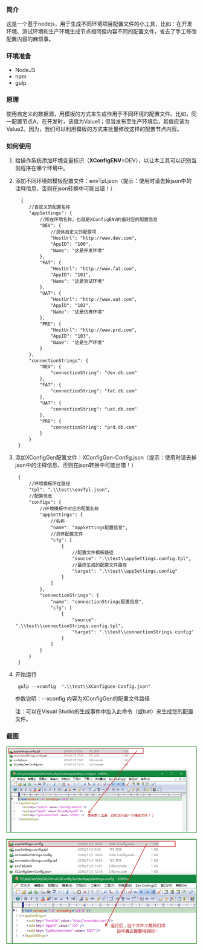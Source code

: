 ### 简介

这是一个基于nodejs，用于生成不同环境项目配置文件的小工具，比如：在开发环境、测试环境和生产环境生成节点相同但内容不同的配置文件，省去了手工修改配置内容的麻烦事。

### 环境准备

- NodeJS
- npm
- gulp

### 原理

使用自定义的数据源，用模板的方式来生成作用于不同环境的配置文件。比如，同一配置节点A，在开发时，该值为Value1；但当发布至生产环境后，其值应该为Value2。因为，我们可以利用模板的方式来批量修改这样的配置节点内容。

### 如何使用

1. 给操作系统添加环境变量标识（**XConfigENV**=DEV），以让本工具可以识别当前程序在哪个环境中。
2. 添加不同环境的模板配置文件：envTpl.json（提示：使用时请去掉json中的注释信息，否则在json转换中可能出错！）

		 {
			//自定义的配置名称
		    "appSettings": {
				//所在环境名称，也就是XConfigENV的值对应的配置信息
		        "DEV": {
					//具体自定义的配置项
		            "HostUrl": "http://www.dev.com",
		            "AppID": "100",
		            "Name": "这是开发环境"
		        },
		        "FAT": {
		            "HostUrl": "http://www.fat.com",
		            "AppID": "101",
		            "Name": "这是测试环境"
		        },
		        "UAT": {
		            "HostUrl": "http://www.uat.com",
		            "AppID": "102",
		            "Name": "这是仿真环境"
		        },
		        "PRD": {
		            "HostUrl": "http://www.prd.com",
		            "AppID": "103",
		            "Name": "这是生产环境"
		        }
		    },
		    "connectionStrings": {
		        "DEV": {
		            "connectionString": "dev.db.com"
		        },
		        "FAT": {
		            "connectionString": "fat.db.com"
		        },
		        "UAT": {
		            "connectionString": "uat.db.com"
		        },
		        "PRD": {
		            "connectionString": "prd.db.com"
		        }
		    }
		}





3. 添加XConfigGen配置文件：XConfigGen-Config.json（提示：使用时请去掉json中的注释信息，否则在json转换中可能出错！）
		
		{
			//环境模板所在路径
		    "tpl": ".\\test\\envTpl.json",
			//配置信息
		    "configs": {
				//环境模板中对应的配置名称
		        "appSettings": {
					//名称
		            "name": "appSettings配置信息",
					//具体配置文件
		            "cfg": [
		                {
							//配置文件模板路径
		                    "source": ".\\test\\appSettings.config.tpl",
							//最终生成的配置文件路径
		                    "target": ".\\test\\appSettings.config"
		                }
		            ]
		        },
		        "connectionStrings": {
		            "name": "connectionStrings配置信息",
		            "cfg": [
		                {
		                    "source": ".\\test\\connectionStrings.config.tpl",
		                    "target": ".\\test\\connectionStrings.config"
		                }
		            ]
		        }
		    }
		}


4. 开始运行

    	gulp --xconfig  ".\\test\\XConfigGen-Config.json"

	
	参数说明：--xconfig 内容为XConfigGen的配置文件路径
	
	注：可以在Visual Studio的生成事件中加入此命令（或bat）来生成您的配置文件。


### 截图

![](https://raw.githubusercontent.com/xucongli1989/XConfigGen/master/imgs/1.jpg)


![](https://raw.githubusercontent.com/xucongli1989/XConfigGen/master/imgs/2.jpg)

